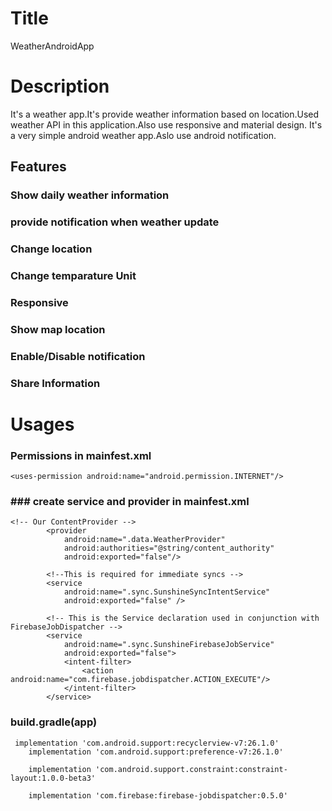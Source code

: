 # Title 
WeatherAndroidApp
# Description
It's a weather app.It's provide weather information based on location.Used weather API in this application.Also use responsive and material design.
It's a very simple android weather app.Aslo use android notification.
## Features
### Show daily weather information
### provide notification when weather update
### Change location
### Change temparature Unit
### Responsive
### Show map location
### Enable/Disable notification
### Share Information

# Usages

### Permissions in mainfest.xml
``````````
<uses-permission android:name="android.permission.INTERNET"/>
``````````

### ### create service and provider in mainfest.xml
``````
<!-- Our ContentProvider -->
        <provider
            android:name=".data.WeatherProvider"
            android:authorities="@string/content_authority"
            android:exported="false"/>

        <!--This is required for immediate syncs -->
        <service
            android:name=".sync.SunshineSyncIntentService"
            android:exported="false" />

        <!-- This is the Service declaration used in conjunction with FirebaseJobDispatcher -->
        <service
            android:name=".sync.SunshineFirebaseJobService"
            android:exported="false">
            <intent-filter>
                <action android:name="com.firebase.jobdispatcher.ACTION_EXECUTE"/>
            </intent-filter>
        </service>
``````
### build.gradle(app)
````````
 implementation 'com.android.support:recyclerview-v7:26.1.0'
    implementation 'com.android.support:preference-v7:26.1.0'

    implementation 'com.android.support.constraint:constraint-layout:1.0.0-beta3'

    implementation 'com.firebase:firebase-jobdispatcher:0.5.0'
````````

